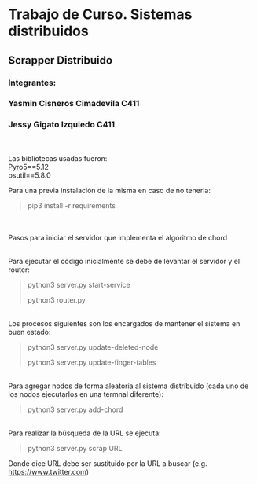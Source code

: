 # Trabajo de Curso. Sistemas distribuidos

## Scrapper Distribuido
### Integrantes:
### Yasmin Cisneros Cimadevila C411
### Jessy Gigato Izquiedo C411
\
\
Las bibliotecas usadas fueron:
\
Pyro5==5.12
\
psutil==5.8.0

Para una previa instalación de la misma en caso de no tenerla:

> pip3 install -r requirements

\
\
Pasos para iniciar el servidor que implementa el algoritmo de chord

\
Para ejecutar el código inicialmente se debe de levantar el servidor y el router:

> python3 server.py start-service
>
> python3 router.py 

\
Los procesos siguientes son los encargados de mantener el sistema en buen estado:
> python3 server.py update-deleted-node
>
> python3 server.py update-finger-tables

\
Para agregar nodos de forma aleatoria al sistema distribuido (cada uno de los nodos ejecutarlos en una termnal diferente):

> python3 server.py add-chord

\
Para realizar la búsqueda  de la URL se ejecuta:

> python3 server.py scrap URL

Donde dice URL debe ser sustituido por la URL a buscar (e.g. https://www.twitter.com)